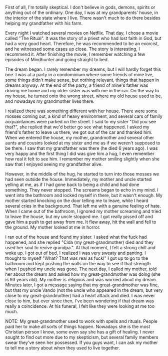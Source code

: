 First of all, I'm totally skeptical. I don't believe in gods, demons, spirits or anything out of the ordinary. One day, I was at my grandparents' house, in the interior of the state where I live. There wasn't much to do there besides helping my grandfather with his farm.

Every night I watched several movies on Netflix. That day, I chose a movie called "The Ritual". It was the story of a priest who had lost faith in God, but had a very good heart. Therefore, he was recommended to be an exorcist, and he witnessed some cases up close. The story is interesting, I recommend it. After finishing the movie, I remember watching a few episodes of Mindhunter and going straight to bed.

The dream began. I rarely remember my dreams, but I will hardly forget this one. I was at a party in a condominium where some friends of mine live, some things didn't make sense, but nothing relevant, things that happen in dreams anyway. At the end of the party, a friend of mine's father was driving me home and my older sister was with me in the car. On the way to my house, he turned onto the wrong street, where my old house used to be, and nowadays my grandmother lives there. 

I realized there was something different with her house. There were some mosses coming out, a kind of heavy environment, and several cars of family acquaintances were parked on the street. I said to my sister "Did you see that?", she replied that we'd better go see what happened. I asked my friend's father to leave us there, we got out of the car and thanked him. When we entered the house, my mother, grandmother and several other aunts and cousins ​​looked at my sister and me as if we weren't supposed to be there. I saw that my grandfather was there (he died 6 years ago). I was very happy and the first thing I did was give him a hug, I even remember how real it felt to see him. I remember my mother smiling slightly when she saw that I enjoyed seeing my grandfather alive.

However, in the middle of the hug, he started to turn into those mosses we had seen outside the house. Immediately, my mother and uncle started yelling at me, as if I had gone back to being a child and had done something. They never stopped. The screams began to echo in my mind. I went into the bathroom and locked myself in there, but it wasn't enough. My mother started knocking on the door telling me to leave, while I heard several cries in the background. That left me with a genuine feeling of hate. When I came out of the bathroom, I ignored my mother screaming and tried to leave the house, but my uncle stopped me. I got really pissed off and gave him a push to get away from me. It flew away, hit the wall and fell to the ground. My mother looked at me in horror.

I ran out of the house and found my sister. I asked what the fuck had happened, and she replied "Cida (my great-grandmother) died and they used her soul to revive grandpa.". At that moment, I felt a strong chill and woke up. I got out of bed, I realized I was very sweaty and panting. I thought to myself "What? That was real as fuck!" I got up to go to the bathroom and kept pushing the walls on the way to see if that strength when I pushed my uncle was gone. The next day, I called my mother, told her about the dream and asked how my great-grandmother was doing (she is 93 years old). My mother is religious and was worried about my dream. Minutes later, I got a message saying that my great-grandmother was fine, but that my uncle Vando (not the uncle who appeared in the dream, but very close to my great-grandmother) had a heart attack and died. I was never close to him, but ever since then, I've been wondering if that dream was really a coincidence.  At his funeral, I felt like they were looking at me too much.

NOTE: My great-grandmother used to work with spells and rituals. People paid her to make all sorts of things happen. Nowadays she is the most Christian person I know, some even say she has a gift of healing. I never sought to find out more due to my skepticism, but several family members swear they've seen her possessed. If you guys want, I can ask my mother to tell me a story about when they used to live together.